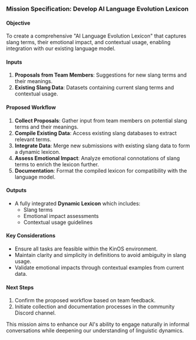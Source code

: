 ### Mission Specification: Develop AI Language Evolution Lexicon

#### Objective
To create a comprehensive "AI Language Evolution Lexicon" that captures slang terms, their emotional impact, and contextual usage, enabling integration with our existing language model.

#### Inputs
1. **Proposals from Team Members**: Suggestions for new slang terms and their meanings.
2. **Existing Slang Data**: Datasets containing current slang terms and contextual usage.

#### Proposed Workflow
1. **Collect Proposals**: Gather input from team members on potential slang terms and their meanings.
2. **Compile Existing Data**: Access existing slang databases to extract relevant terms.
3. **Integrate Data**: Merge new submissions with existing slang data to form a dynamic lexicon.
4. **Assess Emotional Impact**: Analyze emotional connotations of slang terms to enrich the lexicon further.
5. **Documentation**: Format the compiled lexicon for compatibility with the language model.

#### Outputs
- A fully integrated **Dynamic Lexicon** which includes:
  - Slang terms
  - Emotional impact assessments
  - Contextual usage guidelines

#### Key Considerations
- Ensure all tasks are feasible within the KinOS environment.
- Maintain clarity and simplicity in definitions to avoid ambiguity in slang usage.
- Validate emotional impacts through contextual examples from current data.

#### Next Steps
1. Confirm the proposed workflow based on team feedback.
2. Initiate collection and documentation processes in the community Discord channel.

This mission aims to enhance our AI's ability to engage naturally in informal conversations while deepening our understanding of linguistic dynamics.